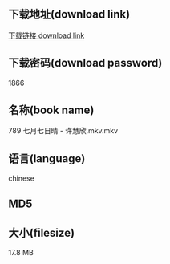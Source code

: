 ## 下载地址(download link)
[下载链接 download link](https://tutu365.netlify.app/?s=789+%E4%B8%83%E6%9C%88%E4%B8%83%E6%97%A5%E6%99%B4+-+%E8%AE%B8%E6%85%A7%E6%AC%A3.mkv)

## 下载密码(download password)
1866

## 名称(book name)
789 七月七日晴 - 许慧欣.mkv.mkv

## 语言(language)
chinese

## MD5


## 大小(filesize)
17.8 MB
